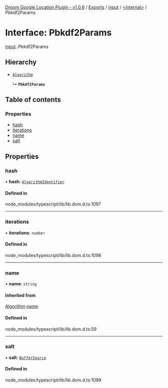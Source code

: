 [Droom Google Location Plugin - v1.0.8](../README.md) / [Exports](../modules.md) / [input](../modules/input.md) / [<internal\>](../modules/input._internal_.md) / Pbkdf2Params

# Interface: Pbkdf2Params

[input](../modules/input.md).[<internal>](../modules/input._internal_.md).Pbkdf2Params

## Hierarchy

- [`Algorithm`](input._internal_.Algorithm.md)

  ↳ **`Pbkdf2Params`**

## Table of contents

### Properties

- [hash](input._internal_.Pbkdf2Params.md#hash)
- [iterations](input._internal_.Pbkdf2Params.md#iterations)
- [name](input._internal_.Pbkdf2Params.md#name)
- [salt](input._internal_.Pbkdf2Params.md#salt)

## Properties

### hash

• **hash**: [`AlgorithmIdentifier`](../modules/input._internal_.md#algorithmidentifier)

#### Defined in

node_modules/typescript/lib/lib.dom.d.ts:1097

___

### iterations

• **iterations**: `number`

#### Defined in

node_modules/typescript/lib/lib.dom.d.ts:1098

___

### name

• **name**: `string`

#### Inherited from

[Algorithm](input._internal_.Algorithm.md).[name](input._internal_.Algorithm.md#name)

#### Defined in

node_modules/typescript/lib/lib.dom.d.ts:59

___

### salt

• **salt**: [`BufferSource`](../modules/input._internal_.md#buffersource)

#### Defined in

node_modules/typescript/lib/lib.dom.d.ts:1099
